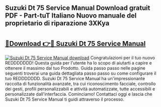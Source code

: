 ## Suzuki Dt 75 Service Manual Download gratuit PDF - Part-tuT Italiano Nuovo manuale del proprietario di riparazione 3XKya

# <h2><a href="http://dfgzzp.blite.top/?on=Suzuki+Dt+75+Service+Manual">🔗Download 👉🔴 Suzuki Dt 75 Service Manual</a></h2>

[![Suzuki Dt 75 Service Manual download](https://i.imgur.com/lujVjoI.png)](http://dfgzzp.blite.top/?on=Suzuki+Dt+75+Service+Manual)
Congratulazioni per il tuo nuovo REDDDDDDD! Questa guida per l'utente ha lo scopo di aiutarti a capire e ottenere il massimo dal tuo Prodotto. Guida passo passo nelle pagine seguenti troverai una guida dettagliata passo passo su come configurare il tuo REDDDDDDD. Suzuki Dt 75 Service Manual ha un'impressionante raccolta di funzionalità avanzate, tra cui riconoscimento facciale, controllo dei gesti, profili personalizzabili e attività automatizzate, tutte accessibili e personalizzate dall'interfaccia. Cominciamo! Contattaci oggi e lascia che Suzuki Dt 75 Service Manual ti guidi attraverso il processo.
